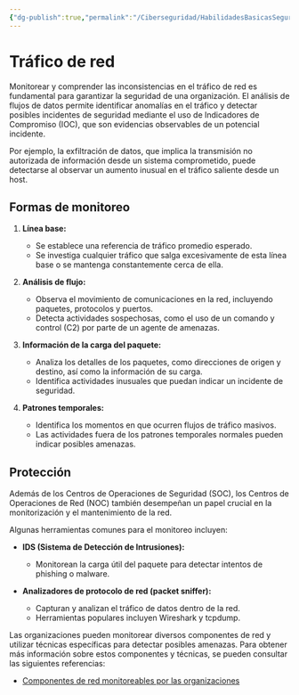 ```yaml
---
{"dg-publish":true,"permalink":"/Ciberseguridad/HabilidadesBasicasSeguridad/Ciclo de Red/01 Tráfico de redes/"}
---
```


# Tráfico de red

Monitorear y comprender las inconsistencias en el tráfico de red es fundamental para garantizar la seguridad de una organización. El análisis de flujos de datos permite identificar anomalías en el tráfico y detectar posibles incidentes de seguridad mediante el uso de Indicadores de Compromiso (IOC), que son evidencias observables de un potencial incidente.

Por ejemplo, la exfiltración de datos, que implica la transmisión no autorizada de información desde un sistema comprometido, puede detectarse al observar un aumento inusual en el tráfico saliente desde un host.

## Formas de monitoreo

1. **Línea base:**
   - Se establece una referencia de tráfico promedio esperado.
   - Se investiga cualquier tráfico que salga excesivamente de esta línea base o se mantenga constantemente cerca de ella.

2. **Análisis de flujo:**
   - Observa el movimiento de comunicaciones en la red, incluyendo paquetes, protocolos y puertos.
   - Detecta actividades sospechosas, como el uso de un comando y control (C2) por parte de un agente de amenazas.

3. **Información de la carga del paquete:**
   - Analiza los detalles de los paquetes, como direcciones de origen y destino, así como la información de su carga.
   - Identifica actividades inusuales que puedan indicar un incidente de seguridad.

4. **Patrones temporales:**
   - Identifica los momentos en que ocurren flujos de tráfico masivos.
   - Las actividades fuera de los patrones temporales normales pueden indicar posibles amenazas.

## Protección

Además de los Centros de Operaciones de Seguridad (SOC), los Centros de Operaciones de Red (NOC) también desempeñan un papel crucial en la monitorización y el mantenimiento de la red.

Algunas herramientas comunes para el monitoreo incluyen:

- **IDS (Sistema de Detección de Intrusiones):**
  - Monitorean la carga útil del paquete para detectar intentos de phishing o malware.

- **Analizadores de protocolo de red (packet sniffer):**
  - Capturan y analizan el tráfico de datos dentro de la red.
  - Herramientas populares incluyen Wireshark y tcpdump.

Las organizaciones pueden monitorear diversos componentes de red y utilizar técnicas específicas para detectar posibles amenazas. Para obtener más información sobre estos componentes y técnicas, se pueden consultar las siguientes referencias:

- [Componentes de red monitoreables por las organizaciones](https://attack.mitre.org/datasources/DS0029/)
